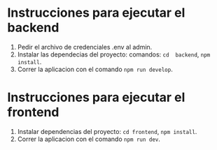 # Instrucciones para ejecutar el backend
1. Pedir el archivo de credenciales .env al admin.
2. Instalar las dependecias del proyecto:
    comandos: `cd  backend`, `npm install`.
3. Correr la aplicacion con el comando `npm run develop`.
# Instrucciones para ejecutar el frontend
1. Instalar dependencias del proyecto: `cd frontend`, `npm install`.
2. Correr la aplicacion con el comando `npm run dev`.